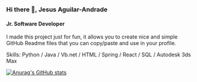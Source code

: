 ### Hi there 👋, Jesus Aguilar-Andrade
#### Jr. Software Developer
I made this project just for fun, it allows you to create nice and simple GitHub Readme files that you can copy/paste and use in your profile.

Skills: Python / Java / Vb.net / HTML / Spring / React / SQL / Autodesk 3ds Max

[![Anurag's GitHub stats](https://github-readme-stats.vercel.app/api?username=Cetykon)](https://github.com/anuraghazra/github-readme-stats)
<!--
**Cetykon/Cetykon** is a ✨ _special_ ✨ repository because its `README.md` (this file) appears on your GitHub profile.

Here are some ideas to get you started:

- 🔭 I’m currently working on ...
- 🌱 I’m currently learning ...
- 👯 I’m looking to collaborate on ...
- 🤔 I’m looking for help with ...
- 💬 Ask me about ...
- 📫 How to reach me: ...
- 😄 Pronouns: ...
- ⚡ Fun fact: ...
-->


